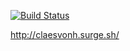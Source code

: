 [![Build Status](https://travis-ci.org/por964/spa-week40.svg?branch=main)](https://travis-ci.org/por964/spa-week40)

http://claesvonh.surge.sh/

